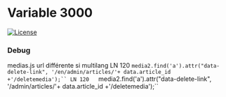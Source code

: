 # Variable 3000

[![License](https://poser.pugx.org/laravel/framework/license.svg)](https://packagist.org/packages/laravel/framework)


### Debug

medias.js url différente si multilang
LN 120   `media2.find('a').attr("data-delete-link", '/en/admin/articles/'+ data.article_id +'/deletemedia');``
LN 120   `media2.find('a').attr("data-delete-link", '/admin/articles/'+ data.article_id +'/deletemedia');``
